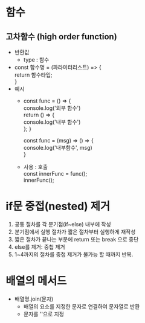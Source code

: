 # 함수

## 고차함수 (high order function)
- 반환값
  - type : 함수
- const 함수명 = (파라미터리스트) => {  
    return 함수타입;  
  }
- 예시
  - const func = () => {  
        console.log('외부 함수')  
        return () => {  
            console.log('내부 함수')  
        };
    }  
  
    const func = (msg) => () => {  
        console.log('내부함수', msg)  
    }
  - 사용 : 호출  
    const innerFunc = func();  
    innerFunc();  

# if문 중접(nested) 제거
1. 공통 절차를 각 분기점(if~else) 내부에 작성
2. 분기점에서 실행 절차가 짧은 절차부터 실행하게 재작성
3. 짧은 절차가 끝나는 부분에 return 또는 break 으로 중단
4. else를 제거: 중첩 제거
5. 1~4까지의 절차를 중첩 제거가 불가능 할 때까지 반복.

# 배열의 메서드
- 배열명.join(문자)
  - 배열의 요소를 지정한 문자로 연결하여 문자열로 반환
  - 문자를 ''으로 지정